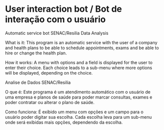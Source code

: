# User interaction bot / Bot de interação com o usuário

Automatic service bot
SENAC/Resilia Data Analysis

What is it:
This program is an automatic service with the user of a company and health plans to be able to schedule appointments, exams and be able to hire or change the health plan.

How it works:
A menu with options and a field is displayed for the user to enter their choice.
Each choice leads to a sub-menu where more options will be displayed, depending on the choice.


Analise de Dados SENAC/Resilia

O que é:
Este programa é um atendimento automático com o usuário de uma empresa e planos de saúde para poder marcar consultas, exames e poder contratar ou alterar o plano de saúde.

Como funciona:
É exibido um menu com opções e um campo para o usuário poder digitar sua escolha.
Cada escolha leva para um sub-menu onde será exibidas mais opções, dependendo da escolha.
